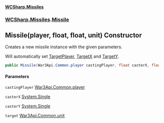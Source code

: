 #### [WCSharp.Missiles](README.md 'README')
### [WCSharp.Missiles](WCSharp.Missiles.md 'WCSharp.Missiles').[Missile](WCSharp.Missiles.Missile.md 'WCSharp.Missiles.Missile')

## Missile(player, float, float, unit) Constructor

Creates a new missile instance with the given parameters.  
  
Will automatically set [TargetPlayer](WCSharp.Missiles.Missile.TargetPlayer.md 'WCSharp.Missiles.Missile.TargetPlayer'), [TargetX](WCSharp.Missiles.Missile.TargetX.md 'WCSharp.Missiles.Missile.TargetX') and [TargetY](WCSharp.Missiles.Missile.TargetY.md 'WCSharp.Missiles.Missile.TargetY').

```csharp
public Missile(War3Api.Common.player castingPlayer, float casterX, float casterY, War3Api.Common.unit target);
```
#### Parameters

<a name='WCSharp.Missiles.Missile.Missile(War3Api.Common.player,float,float,War3Api.Common.unit).castingPlayer'></a>

`castingPlayer` [War3Api.Common.player](https://docs.microsoft.com/en-us/dotnet/api/War3Api.Common.player 'War3Api.Common.player')

<a name='WCSharp.Missiles.Missile.Missile(War3Api.Common.player,float,float,War3Api.Common.unit).casterX'></a>

`casterX` [System.Single](https://docs.microsoft.com/en-us/dotnet/api/System.Single 'System.Single')

<a name='WCSharp.Missiles.Missile.Missile(War3Api.Common.player,float,float,War3Api.Common.unit).casterY'></a>

`casterY` [System.Single](https://docs.microsoft.com/en-us/dotnet/api/System.Single 'System.Single')

<a name='WCSharp.Missiles.Missile.Missile(War3Api.Common.player,float,float,War3Api.Common.unit).target'></a>

`target` [War3Api.Common.unit](https://docs.microsoft.com/en-us/dotnet/api/War3Api.Common.unit 'War3Api.Common.unit')